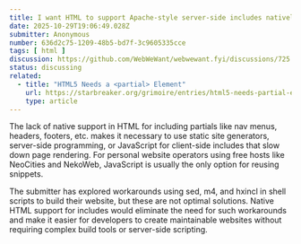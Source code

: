 ```yaml
---
title: I want HTML to support Apache-style server-side includes natively
date: 2025-10-29T19:06:49.028Z
submitter: Anonymous
number: 636d2c75-1209-48b5-bd7f-3c9605335cce
tags: [ html ]
discussion: https://github.com/WebWeWant/webwewant.fyi/discussions/725
status: discussing
related:
  - title: "HTML5 Needs a <partial> Element"
    url: https://starbreaker.org/grimoire/entries/html5-needs-partial-element/index.html
    type: article
---
```


The lack of native support in HTML for including partials like nav menus, headers, footers, etc. makes it necessary to use static site generators, server-side programming, or JavaScript for client-side includes that slow down page rendering. For personal website operators using free hosts like NeoCities and NekoWeb, JavaScript is usually the only option for reusing snippets.

The submitter has explored workarounds using sed, m4, and hxincl in shell scripts to build their website, but these are not optimal solutions. Native HTML support for includes would eliminate the need for such workarounds and make it easier for developers to create maintainable websites without requiring complex build tools or server-side scripting.
